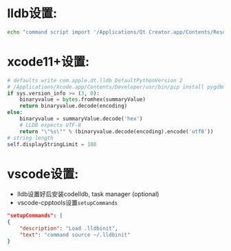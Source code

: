 # lldb设置:
```sh
echo "command script import '/Applications/Qt Creator.app/Contents/Resources/debugger/lldbbridge.py'" > ~/.lldbinit
```

# xcode11+设置:
```py
# defaults write com.apple.dt.lldb DefaultPythonVersion 2
# /Applications/Xcode.app/Contents/Developer/usr/bin/pip install pygdbmi
if sys.version_info >= (3, 0):
    binaryvalue = bytes.fromhex(summaryValue)
    return binaryvalue.decode(encoding)
else:
    binaryvalue = summaryValue.decode('hex')
    # LLDB expects UTF-8
    return "\"%s\"" % (binaryvalue.decode(encoding).encode('utf8'))
# string length
self.displayStringLimit = 100
```

# vscode设置:
- lldb设置好后安装codelldb, task manager (optional)
- vscode-cpptools设置`setupCommands`
```json
"setupCommands": [
{
    "description": "Load .lldbinit",
    "text": "command source ~/.lldbinit"
}
```
